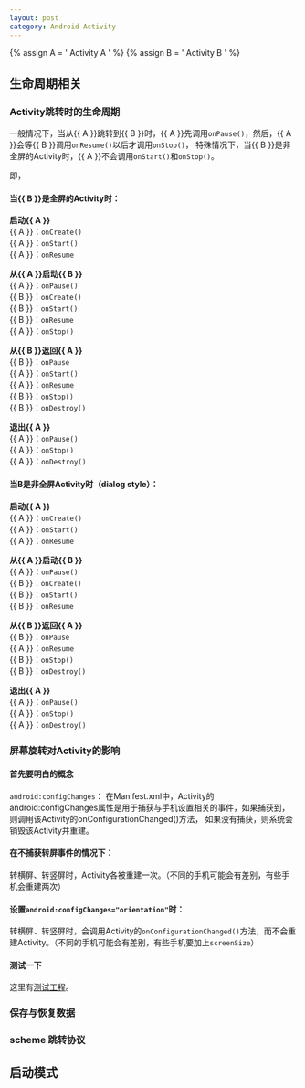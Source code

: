 ```yaml
---
layout: post
category: Android-Activity
---
```


{% assign A = '<span class="text-green"> Activity A </span>' %}
{% assign B = '<span class="text-blue"> Activity B </span>' %}

## 生命周期相关
### Activity跳转时的生命周期
一般情况下，当从{{ A }}跳转到{{ B }}时，{{ A }}先调用`onPause()`，然后，{{ A }}会等{{ B }}调用`onResume()`以后才调用`onStop()`，
特殊情况下，当{{ B }}是非全屏的Activity时，{{ A }}不会调用`onStart()`和`onStop()`。

即，

#### 当{{ B }}是全屏的Activity时：
**启动{{ A }}**<br/>
{{ A }}：`onCreate()`<br/>
{{ A }}：`onStart()`<br/>
{{ A }}：`onResume`

**从{{ A }}启动{{ B }}**<br/>
{{ A }}：`onPause()`<br/>
{{ B }}：`onCreate()`<br/>
{{ B }}：`onStart()`<br/>
{{ B }}：`onResume`<br/>
{{ A }}：`onStop()`

**从{{ B }}返回{{ A }}**<br/>
{{ B }}：`onPause`<br/>
{{ A }}：`onStart()`<br/>
{{ A }}：`onResume`<br/>
{{ B }}：`onStop()`<br/>
{{ B }}：`onDestroy()`

**退出{{ A }}**<br/>
{{ A }}：`onPause()`<br/>
{{ A }}：`onStop()`<br/>
{{ A }}：`onDestroy()`


#### 当B是非全屏Activity时（dialog style）：
**启动{{ A }}**<br/>
{{ A }}：`onCreate()`<br/>
{{ A }}：`onStart()`<br/>
{{ A }}：`onResume`

**从{{ A }}启动{{ B }}**<br/>
{{ A }}：`onPause()`<br/>
{{ B }}：`onCreate()`<br/>
{{ B }}：`onStart()`<br/>
{{ B }}：`onResume`<br/>

**从{{ B }}返回{{ A }}**<br/>
{{ B }}：`onPause`<br/>
{{ A }}：`onResume`<br/>
{{ B }}：`onStop()`<br/>
{{ B }}：`onDestroy()`

**退出{{ A }}**<br/>
{{ A }}：`onPause()`<br/>
{{ A }}：`onStop()`<br/>
{{ A }}：`onDestroy()`



### 屏幕旋转对Activity的影响
#### 首先要明白的概念
`android:configChanges`：
在Manifest.xml中，Activity的android:configChanges属性是用于捕获与手机设置相关的事件，如果捕获到， 则调用该Activity的onConfigurationChanged()方法，
如果没有捕获，则系统会销毁该Activity并重建。

#### 在不捕获转屏事件的情况下：
转横屏、转竖屏时，Activity各被重建一次。（不同的手机可能会有差别，有些手机会重建两次）

#### 设置`android:configChanges="orientation"`时：
转横屏、转竖屏时，会调用Activity的`onConfigurationChanged()`方法，而不会重建Activity。（不同的手机可能会有差别，有些手机要加上`screenSize`）

#### 测试一下
这里有[测试工程](https://github.com/yuluyao/ExOrientation)。


### 保存与恢复数据

### scheme 跳转协议

## 启动模式







